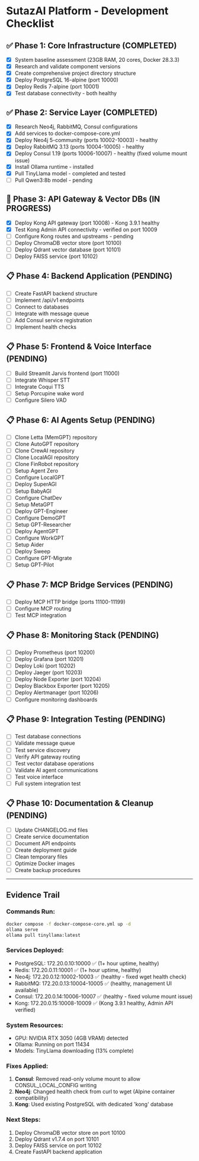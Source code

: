 # SutazAI Platform - Development Checklist

## ✅ Phase 1: Core Infrastructure (COMPLETED)
- [x] System baseline assessment (23GB RAM, 20 cores, Docker 28.3.3)
- [x] Research and validate component versions
- [x] Create comprehensive project directory structure
- [x] Deploy PostgreSQL 16-alpine (port 10000)
- [x] Deploy Redis 7-alpine (port 10001) 
- [x] Test database connectivity - both healthy

## ✅ Phase 2: Service Layer (COMPLETED)
- [x] Research Neo4j, RabbitMQ, Consul configurations
- [x] Add services to docker-compose-core.yml
- [x] Deploy Neo4j 5-community (ports 10002-10003) - healthy
- [x] Deploy RabbitMQ 3.13 (ports 10004-10005) - healthy
- [x] Deploy Consul 1.19 (ports 10006-10007) - healthy (fixed volume mount issue)
- [x] Install Ollama runtime - installed
- [x] Pull TinyLlama model - completed and tested
- [ ] Pull Qwen3:8b model - pending

## 🔄 Phase 3: API Gateway & Vector DBs (IN PROGRESS)
- [x] Deploy Kong API gateway (port 10008) - Kong 3.9.1 healthy
- [x] Test Kong Admin API connectivity - verified on port 10009
- [ ] Configure Kong routes and upstreams - pending
- [ ] Deploy ChromaDB vector store (port 10100)
- [ ] Deploy Qdrant vector database (port 10101)
- [ ] Deploy FAISS service (port 10102)

## 📋 Phase 4: Backend Application (PENDING)
- [ ] Create FastAPI backend structure
- [ ] Implement /api/v1 endpoints
- [ ] Connect to databases
- [ ] Integrate with message queue
- [ ] Add Consul service registration
- [ ] Implement health checks

## 📋 Phase 5: Frontend & Voice Interface (PENDING)
- [ ] Build Streamlit Jarvis frontend (port 11000)
- [ ] Integrate Whisper STT
- [ ] Integrate Coqui TTS
- [ ] Setup Porcupine wake word
- [ ] Configure Silero VAD

## 📋 Phase 6: AI Agents Setup (PENDING)
- [ ] Clone Letta (MemGPT) repository
- [ ] Clone AutoGPT repository
- [ ] Clone CrewAI repository
- [ ] Clone LocalAGI repository
- [ ] Clone FinRobot repository
- [ ] Setup Agent Zero
- [ ] Configure LocalGPT
- [ ] Deploy SuperAGI
- [ ] Setup BabyAGI
- [ ] Configure ChatDev
- [ ] Setup MetaGPT
- [ ] Deploy GPT-Engineer
- [ ] Configure DemoGPT
- [ ] Setup GPT-Researcher
- [ ] Deploy AgentGPT
- [ ] Configure WorkGPT
- [ ] Setup Aider
- [ ] Deploy Sweep
- [ ] Configure GPT-Migrate
- [ ] Setup GPT-Pilot

## 📋 Phase 7: MCP Bridge Services (PENDING)
- [ ] Deploy MCP HTTP bridge (ports 11100-11199)
- [ ] Configure MCP routing
- [ ] Test MCP integration

## 📋 Phase 8: Monitoring Stack (PENDING)
- [ ] Deploy Prometheus (port 10200)
- [ ] Deploy Grafana (port 10201)
- [ ] Deploy Loki (port 10202)
- [ ] Deploy Jaeger (port 10203)
- [ ] Deploy Node Exporter (port 10204)
- [ ] Deploy Blackbox Exporter (port 10205)
- [ ] Deploy Alertmanager (port 10206)
- [ ] Configure monitoring dashboards

## 📋 Phase 9: Integration Testing (PENDING)
- [ ] Test database connections
- [ ] Validate message queue
- [ ] Test service discovery
- [ ] Verify API gateway routing
- [ ] Test vector database operations
- [ ] Validate AI agent communications
- [ ] Test voice interface
- [ ] Full system integration test

## 📋 Phase 10: Documentation & Cleanup (PENDING)
- [ ] Update CHANGELOG.md files
- [ ] Create service documentation
- [ ] Document API endpoints
- [ ] Create deployment guide
- [ ] Clean temporary files
- [ ] Optimize Docker images
- [ ] Create backup procedures

---

## Evidence Trail

### Commands Run:
```bash
docker compose -f docker-compose-core.yml up -d
ollama serve
ollama pull tinyllama:latest
```

### Services Deployed:
- PostgreSQL: 172.20.0.10:10000 ✅ (1+ hour uptime, healthy)
- Redis: 172.20.0.11:10001 ✅ (1+ hour uptime, healthy)
- Neo4j: 172.20.0.12:10002-10003 ✅ (healthy - fixed wget health check)
- RabbitMQ: 172.20.0.13:10004-10005 ✅ (healthy, management UI available)
- Consul: 172.20.0.14:10006-10007 ✅ (healthy - fixed volume mount issue)
- Kong: 172.20.0.15:10008-10009 ✅ (Kong 3.9.1 healthy, Admin API verified)

### System Resources:
- GPU: NVIDIA RTX 3050 (4GB VRAM) detected
- Ollama: Running on port 11434
- Models: TinyLlama downloading (13% complete)

### Fixes Applied:
1. **Consul**: Removed read-only volume mount to allow CONSUL_LOCAL_CONFIG writing
2. **Neo4j**: Changed health check from curl to wget (Alpine container compatibility)
3. **Kong**: Used existing PostgreSQL with dedicated 'kong' database

### Next Steps:
1. Deploy ChromaDB vector store on port 10100
2. Deploy Qdrant v1.7.4 on port 10101  
3. Deploy FAISS service on port 10102
4. Create FastAPI backend application